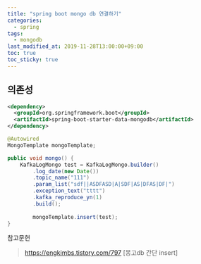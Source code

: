 ```yaml
---
title: "spring boot mongo db 연결하기"
categories:
  - spring
tags:
  - mongodb
last_modified_at: 2019-11-28T13:00:00+09:00
toc: true
toc_sticky: true
---
```



## 의존성


```xml
<dependency>
  <groupId>org.springframework.boot</groupId>
  <artifactId>spring-boot-starter-data-mongodb</artifactId>
</dependency>
```

```java
@Autowired
MongoTemplate mongoTemplate;

public void mongo() {
    KafkaLogMongo test = KafkaLogMongo.builder()
		.log_date(new Date())
		.topic_name("111")
		.param_list("sdf||ASDFASD|A|SDF|AS|DFAS|DF|")
		.exception_text("tttt")
		.kafka_reproduce_yn(1)
		.build();
		
		mongoTemplate.insert(test);
}
```

참고문헌
> https://engkimbs.tistory.com/797 [몽고db 간단 insert]